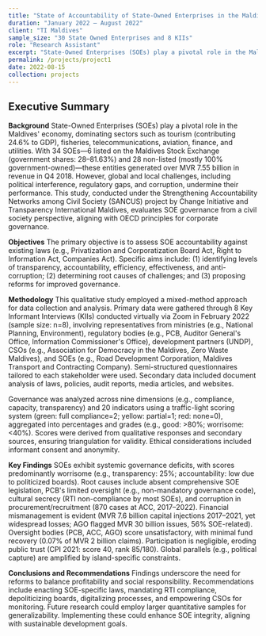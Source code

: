 ```yaml
---
title: "State of Accountability of State-Owned Enterprises in the Maldives for TI Maldives."
duration: "January 2022 – August 2022"
client: "TI Maldives"
sample_size: "30 State Owned Enterprises and 8 KIIs"
role: "Research Assistant"
excerpt: "State-Owned Enterprises (SOEs) play a pivotal role in the Maldives' economy, dominating sectors such as tourism (contributing 24.6% to GDP), fisheries, telecommunications, aviation, finance, and utilities. With 34 SOEs—6 listed on the Maldives........"
permalink: /projects/project1
date: 2022-08-15
collection: projects
---
```

## Executive Summary

**Background**
State-Owned Enterprises (SOEs) play a pivotal role in the Maldives' economy, dominating sectors such as tourism (contributing 24.6% to GDP), fisheries, telecommunications, aviation, finance, and utilities. With 34 SOEs—6 listed on the Maldives Stock Exchange (government shares: 28–81.63%) and 28 non-listed (mostly 100% government-owned)—these entities generated over MVR 7.55 billion in revenue in Q4 2018. However, global and local challenges, including political interference, regulatory gaps, and corruption, undermine their performance. This study, conducted under the Strengthening Accountability Networks among Civil Society (SANCUS) project by Change Initiative and Transparency International Maldives, evaluates SOE governance from a civil society perspective, aligning with OECD principles for corporate governance.

**Objectives**
The primary objective is to assess SOE accountability against existing laws (e.g., Privatization and Corporatization Board Act, Right to Information Act, Companies Act). Specific aims include: (1) identifying levels of transparency, accountability, efficiency, effectiveness, and anti-corruption; (2) determining root causes of challenges; and (3) proposing reforms for improved governance.

**Methodology**
This qualitative study employed a mixed-method approach for data collection and analysis. Primary data were gathered through 8 Key Informant Interviews (KIIs) conducted virtually via Zoom in February 2022 (sample size: n=8), involving representatives from ministries (e.g., National Planning, Environment), regulatory bodies (e.g., PCB, Auditor General's Office, Information Commissioner's Office), development partners (UNDP), CSOs (e.g., Association for Democracy in the Maldives, Zero Waste Maldives), and SOEs (e.g., Road Development Corporation, Maldives Transport and Contracting Company). Semi-structured questionnaires tailored to each stakeholder were used. Secondary data included document analysis of laws, policies, audit reports, media articles, and websites.

Governance was analyzed across nine dimensions (e.g., compliance, capacity, transparency) and 20 indicators using a traffic-light scoring system (green: full compliance=2; yellow: partial=1; red: none=0), aggregated into percentages and grades (e.g., good: >80%; worrisome: <40%). Scores were derived from qualitative responses and secondary sources, ensuring triangulation for validity. Ethical considerations included informant consent and anonymity.

**Key Findings**
SOEs exhibit systemic governance deficits, with scores predominantly worrisome (e.g., transparency: 25%; accountability: low due to politicized boards). Root causes include absent comprehensive SOE legislation, PCB's limited oversight (e.g., non-mandatory governance code), cultural secrecy (RTI non-compliance by most SOEs), and corruption in procurement/recruitment (870 cases at ACC, 2017–2022). Financial mismanagement is evident (MVR 7.6 billion capital injections 2017–2021, yet widespread losses; AGO flagged MVR 30 billion issues, 56% SOE-related). Oversight bodies (PCB, ACC, AGO) score unsatisfactory, with minimal fund recovery (0.07% of MVR 2 billion claims). Participation is negligible, eroding public trust (CPI 2021: score 40, rank 85/180). Global parallels (e.g., political capture) are amplified by island-specific constraints.

**Conclusions and Recommendations**
Findings underscore the need for reforms to balance profitability and social responsibility. Recommendations include enacting SOE-specific laws, mandating RTI compliance, depoliticizing boards, digitalizing processes, and empowering CSOs for monitoring. Future research could employ larger quantitative samples for generalizability. Implementing these could enhance SOE integrity, aligning with sustainable development goals.

